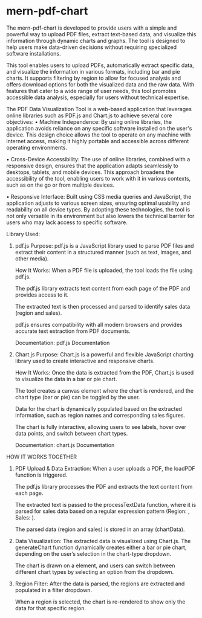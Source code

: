 # mern-pdf-chart
The mern-pdf-chart is developed to provide users with a simple and powerful way to upload PDF files, extract text-based data, and visualize this information through dynamic charts and graphs. The tool is designed to help users make data-driven decisions without requiring specialized software installations.

This tool enables users to upload PDFs, automatically extract specific data, and visualize the information in various formats, including bar and pie charts. It supports filtering by region to allow for focused analysis and offers download options for both the visualized data and the raw data. With features that cater to a wide range of user needs, this tool promotes accessible data analysis, especially for users without technical expertise.

The PDF Data Visualization Tool is a web-based application that leverages online libraries such as PDF.js and Chart.js to achieve several core objectives:
•	Machine Independence: By using online libraries, the application avoids reliance on any specific software installed on the user's device. This design choice allows the tool to operate on any machine with internet access, making it highly portable and accessible across different operating environments.

•	Cross-Device Accessibility: The use of online libraries, combined with a responsive design, ensures that the application adapts seamlessly to desktops, tablets, and mobile devices. This approach broadens the accessibility of the tool, enabling users to work with it in various contexts, such as on the go or from multiple devices.

•	Responsive Interface: Built using CSS media queries and JavaScript, the application adjusts to various screen sizes, ensuring optimal usability and readability on all device types.
By adopting these technologies, the tool is not only versatile in its environment but also lowers the technical barrier for users who may lack access to specific software.

Library Used:
1. pdf.js
 	Purpose: pdf.js is a JavaScript library used to parse PDF files and extract their content in a structured manner (such as text, images, and other media).

 	How It Works:
   When a PDF file is uploaded, the tool loads the file using pdf.js.

   The pdf.js library extracts text content from each page of the PDF and provides access to it.

   The extracted text is then processed and parsed to identify sales data (region and sales).

   pdf.js ensures compatibility with all modern browsers and provides accurate text extraction from PDF documents.

 	Documentation: pdf.js Documentation
3. Chart.js
 	Purpose: Chart.js is a powerful and flexible JavaScript charting library used to create interactive and responsive charts.

 	How It Works:
   Once the data is extracted from the PDF, Chart.js is used to visualize the data in a bar or pie chart.

   The tool creates a canvas element where the chart is rendered, and the chart type (bar or pie) can be toggled by the user.

   Data for the chart is dynamically populated based on the extracted information, such as region names and corresponding sales figures.

   The chart is fully interactive, allowing users to see labels, hover over data points, and switch between chart types.

 	Documentation: chart.js Documentation

HOW IT WORKS TOGETHER
1.	PDF Upload & Data Extraction:
 	When a user uploads a PDF, the loadPDF function is triggered.

 	The pdf.js library processes the PDF and extracts the text content from each page.

 	The extracted text is passed to the processTextData function, where it is parsed for sales data based on a regular expression pattern (Region: <region>, Sales: <sales>).

 	The parsed data (region and sales) is stored in an array (chartData).

2.	Data Visualization:
   The extracted data is visualized using Chart.js. The generateChart function dynamically creates either a bar or pie chart, depending on the user’s selection in the chart-type dropdown.

  	The chart is drawn on a <canvas> element, and users can switch between different chart types by selecting an option from the dropdown.

3.	Region Filter:
 	 After the data is parsed, the regions are extracted and populated in a filter dropdown.

  	When a region is selected, the chart is re-rendered to show only the data for that specific region.
